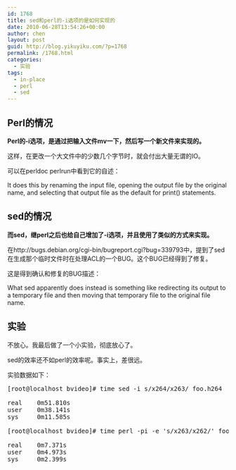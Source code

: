 ```yaml
---
id: 1768
title: sed和perl的-i选项的是如何实现的
date: 2010-06-28T13:54:26+00:00
author: chen
layout: post
guid: http://blog.yikuyiku.com/?p=1768
permalink: /1768.html
categories:
  - 实验
tags:
  - in-place
  - perl
  - sed
---
```

## Perl的情况

**Perl的-i选项，是通过把输入文件mv一下，然后写一个新文件来实现的。**

这样，在更改一个大文件中的少数几个字节时，就会付出大量无谓的IO。

可以在perldoc perlrun中看到它的自述：
  
It does this by renaming the input file, opening the output file by the original name, and selecting that output file as the default for print() statements.

## sed的情况

**而sed，继perl之后也给自己增加了-i选项，并且使用了类似的方式来实现。**

在http://bugs.debian.org/cgi-bin/bugreport.cgi?bug=339793中，提到了sed在生成那个临时文件时在处理ACL的一个BUG。这个BUG已经得到了修复。

这是得到确认和修复的BUG描述：
  
What sed apparently does instead is something like redirecting its output to a temporary file and then moving that temporary file to the original file name.

## 实验

不放心。我最后做了一个小实验，彻底放心了。

sed的效率还不如perl的效率呢。事实上，差很远。

实验数据如下：

<pre class="brush: bash">[root@localhost bvideo]# time sed -i s/x264/x263/ foo.h264

real    0m51.810s
user    0m38.141s
sys     0m11.585s

[root@localhost bvideo]# time perl -pi -e 's/x263/x262/' foo.h264

real    0m7.371s
user    0m4.973s
sys     0m2.399s
</pre>